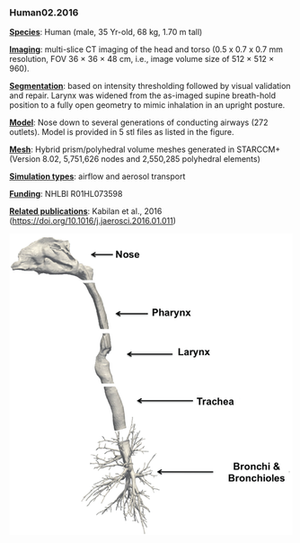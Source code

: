 ### Human02.2016



**<u>Species</u>**: Human (male, 35 Yr-old, 68 kg, 1.70 m tall)

**<u>Imaging</u>**: multi-slice CT imaging of the head and torso (0.5 x 0.7 x 0.7 mm resolution, FOV 36 × 36 × 48 cm, i.e., image volume size of 512 × 512 × 960). 

**<u>Segmentation</u>**: based on intensity thresholding followed by visual validation and repair. Larynx was widened from the as-imaged supine breath-hold position to a fully open geometry to mimic inhalation in an upright posture. 

**<u>Model</u>**: Nose down to several generations of conducting airways (272 outlets). Model is provided in 5 stl files as listed in the figure.

**<u>Mesh</u>**: Hybrid prism/polyhedral volume meshes generated in STARCCM+ (Version 8.02, 5,751,626 nodes and 2,550,285 polyhedral elements)

**<u>Simulation types</u>**: airflow and aerosol transport

**<u>Funding</u>**: NHLBI R01HL073598

**<u>Related publications</u>**: Kabilan et al., 2016 (https://doi.org/10.1016/j.jaerosci.2016.01.011)



![human02](../README/human02.png)
